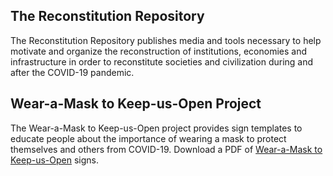 ## The Reconstitution Repository

The Reconstitution Repository publishes media and tools necessary to help motivate and organize the reconstruction of institutions, economies and infrastructure in order to reconstitute societies and civilization during and after the COVID-19 pandemic.

## Wear-a-Mask to Keep-us-Open Project

The Wear-a-Mask to Keep-us-Open project provides sign templates to educate people about the importance of wearing a mask to protect themselves and others from COVID-19. Download a PDF of [Wear-a-Mask to Keep-us-Open](https://github.com/ChadSmith2020/reconstitution/raw/master/publications/2020-0714-wear-a-mask.pdf) signs.

